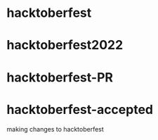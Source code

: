 # hacktoberfest
# hacktoberfest2022
# hacktoberfest-PR
# hacktoberfest-accepted
 making changes to hacktoberfest
